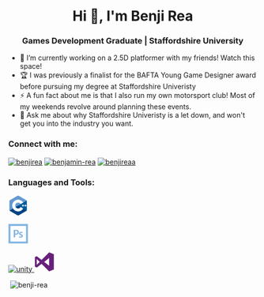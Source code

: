 <h1 align="center">Hi 👋, I'm Benji Rea</h1>
<h3 align="center"</h3>
<h3 align="center">Games Development Graduate | Staffordshire University</h3>

- 🔭 I’m currently working on a 2.5D platformer with my friends! Watch this space!
- 🏆 I was previously a finalist for the BAFTA Young Game Designer award before pursuing my degree at Staffordshire Univeristy
- ⚡ A fun fact about me is that I also run my own motorsport club! Most of my weekends revolve around planning these events.
- 💬 Ask me about why Staffordshire Univeristy is a let down, and won't get you into the industry you want.

<h3 align="left">Connect with me:</h3>
<p align="left">
<a href="https://twitter.com/benji_rea/" target="blank"><img align="center" src="https://raw.githubusercontent.com/rahuldkjain/github-profile-readme-generator/master/src/images/icons/Social/twitter.svg" alt="benjirea" height="30" width="40" /></a>
<a href="https://linkedin.com/in/benjamin-rea/" target="blank"><img align="center" src="https://raw.githubusercontent.com/rahuldkjain/github-profile-readme-generator/master/src/images/icons/Social/linked-in-alt.svg" alt="benjamin-rea" height="30" width="40" /></a>
<a href="https://www.instagram.com/benjireaa/" target="blank"><img align="center" src="https://raw.githubusercontent.com/rahuldkjain/github-profile-readme-generator/master/src/images/icons/Social/instagram.svg" alt="benjireaa" height="30" width="40" /></a>
</p>

<h3 align="left">Languages and Tools:</h3>
<p align="left"> <a href="https://www.w3schools.com/cpp/" target="_blank"> <img src="https://raw.githubusercontent.com/devicons/devicon/master/icons/cplusplus/cplusplus-original.svg" alt="cplusplus" width="40" height="40"/> </a> 

<a href="https://www.photoshop.com/en" target="_blank"> <img src="https://raw.githubusercontent.com/devicons/devicon/master/icons/photoshop/photoshop-line.svg" alt="photoshop" width="40" height="40"/> </a> 
<!--<a href="https://www.python.org" target="_blank"> <img src="https://raw.githubusercontent.com/devicons/devicon/master/icons/python/python-original.svg" alt="python" width="40" height="40"/> </a> 
<a href="https://www.moddb.com/engines/wolf-rpg-editor" target="_blank"> <img src="https://dreamsavior.net/wp-content/uploads/2020/05/Wolf-RPG-Editor.png" alt="wolf rpg editor" width="40" height="40"/> </a> 
<a href="https://firealpaca.com/" target="_blank"> <img src="https://static.techspot.com/images2/downloads/topdownload/2014/05/FireAlpaca-p_256.webp" alt="fire alpaca" width="40" height="40"/> </a> -->
<a href="https://unity.com/" target="_blank"> <img src="https://cdn-icons-png.flaticon.com/512/5969/5969294.png" alt="unity" width="40" height="40"/> </a>
<a href="https://unity.com/" target="_blank"> <img src="https://raw.githubusercontent.com/devicons/devicon/master/icons/visualstudio/visualstudio-plain.svg" alt="visualstudio" width="40" height="40"/> </a>


<p>&nbsp;<img align="center" src="https://github-readme-stats.vercel.app/api?username=benji-rea&show_icons=true&locale=en" alt="benji-rea" /></p>



<!--
**benji-rea/benji-rea** is a ✨ _special_ ✨ repository because its `README.md` (this file) appears on your GitHub profile.

Here are some ideas to get you started:

- 🔭 I’m currently working on ...
- 🌱 I’m currently learning ...
- 👯 I’m looking to collaborate on ...
- 🤔 I’m looking for help with ...
- 💬 Ask me about ...
- 📫 How to reach me: ...
- 😄 Pronouns: ...
- ⚡ Fun fact: ...
-->
